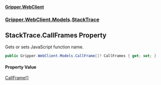 #### [Gripper.WebClient](index 'index')
### [Gripper.WebClient.Models](Gripper_WebClient_Models 'Gripper.WebClient.Models').[StackTrace](Gripper_WebClient_Models_StackTrace 'Gripper.WebClient.Models.StackTrace')
## StackTrace.CallFrames Property
Gets or sets JavaScript function name.  
```csharp
public Gripper.WebClient.Models.CallFrame[]? CallFrames { get; set; }
```
#### Property Value
[CallFrame](Gripper_WebClient_Models_CallFrame 'Gripper.WebClient.Models.CallFrame')[[]](https://docs.microsoft.com/en-us/dotnet/api/System.Array 'System.Array')
